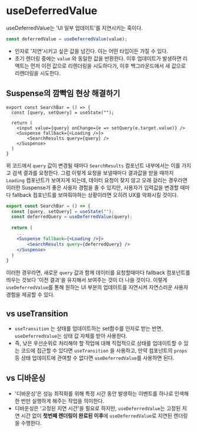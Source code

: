 # useDeferredValue

useDeferredValue는 'UI 일부 업데이트'를 지연시키는 훅이다.

```jsx
const deferredValue = useDeferredValue(value);
```

- 인자로 '지연'시키고 싶은 값을 넘긴다. 이는 어떤 타입이든 가질 수 있다.
- 초기 렌더링 중에는 `value` 와 동일한 값을 반환한다. 이후 업데이트가 발생하면 리액트는 먼저 이전 값으로 리렌더링을 시도하다가, 이후 백그라운드에서 새 값으로 리렌더링을 시도한다.

## Suspense의 깜빡임 현상 해결하기

```tsx
export const SearchBar = () => {
  const [query, setQuery] = useState("");
 
  return (
  	<input value={query} onChange={e => setQuery(e.target.value)} />
    <Suspense fallback={<Loading />}>
    	<SearchResults query={query} />
    </Suspense>
  )
}
```

위 코드에서 `query` 값이 변경될 때마다 `SearchResults` 컴포넌트 내부에서는 이를 가지고 검색 결과를 요청한다. 그럼 이렇게 요청을 보낼때마다 결과값을 받을 때까지 `Loading` 컴포넌트가 보여지게 되는데, 데이터 요청이 잦지 않고 오래 걸리는 경우라면 이러한 Suspense가 좋은 사용자 경험을 줄 수 있지만, 사용자가 입력값을 변경할 때마다 fallback 컴포넌트를 보여줘야하는 상황이라면 오히려 UX를 악화시킬 것이다.

```jsx
export const SearchBar = () => {
  const [query, setQuery] = useState("");
  const deferredQuery = useDeferredValue(query);
  
  return (
  	...
    <Suspense fallback={<Loading />}>
    	<SearchResults query={deferredQuery} />
    </Suspense>
  )
}
```

이러한 경우라면, 새로운 `query` 값과 함께 데이터를 요청할때마다 fallback 컴포넌트를 띄우는 것보다 '이전 결과'을 유지해서 보여주는 것이 더 나을 것이다. 이렇게 `useDeferredValue`를 통해 원하는 UI 부분의 업데이트를 지연시켜 자연스러운 사용자 경험을 제공할 수 있다.

## vs useTransition

- `useTransition` 는 상태를 업데이트하는 set함수를 인자로 받는 반면, `useDeferredValue`는 상태 값 자체를 받아 사용한다.
- 즉, 낮은 우선순위로 처리해야 할 작업에 대해 직접적으로 상태를 업데이트할 수 있는 코드에 접근할 수 있다면 `useTransition` 을 사용하고, 만약 컴포넌트의 `props`  등 상태 업데이트에 관여할 수 없다면 `useDeferredValue`를 사용하면 된다.

## vs 디바운싱

- '디바운싱'은 성능 최적화를 위해 특정 시간 동안 발생하는 이벤트를 하나로 인색해 한 번만 실행하게 해주는 작업을 의미한다.
- 디바운싱은 '고정된 지연 시간'을 필요로 하지만, `useDeferredValue`는 고정된 지연 시간 없이 **첫번째 렌더링이 완료된 이후**에 `useDeferredValue`로 지연된 렌더링을 수행한다.
